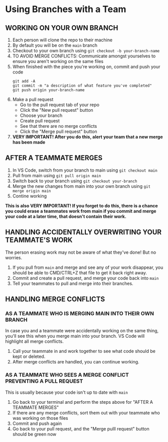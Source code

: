 # Using Branches with a Team

## WORKING ON YOUR OWN BRANCH

1. Each person will clone the repo to their machine
2. By default you will be on the `main` branch
3. Checkout to your own branch using `git checkout -b your-branch-name`
4. TO AVOID MERGE CONFLICTS: Communicate amongst yourselves to ensure you aren't working on the same files
5. When finished with the piece you're working on, commit and push your code
    ```
    git add -A   
    git commit -m "a description of what feature you've completed"
    git push origin your-branch-name
    ``` 
6. Make a pull request
    - Go to the pull request tab of your repo
    - Click the "New pull request" button
    - Choose your branch
    - Create pull request
    - See that there are no merge conflicts
    - Click the "Merge pull request" button
7. **VERY IMPORTANT! After you do this, alert your team that a new merge has been made**

## AFTER A TEAMMATE MERGES

1. In VS Code, switch from your branch to main using `git checkout main`
2. Pull from main using `git pull origin main`
3. Switch back to your branch using `git checkout your-branch`
4. Merge the new changes from main into your own branch using `git merge origin main`
5. Contine working

**This is also VERY IMPORTANT! If you forget to do this, there is a chance you could erase a teammates work from main if you commit and merge your code at a later time, that doesn't contain their work.**

## HANDLING ACCIDENTALLY OVERWRITING YOUR TEAMMATE'S WORK

The person erasing work may not be aware of what they've done! But no worries.

1. If you pull from `main` and merge and see any of your work disappear, you should be able to CMD/CTRL+Z that file to get it back right away.
2. Commit and create a pull request, and merge your code back into `main`
3. Tell your teammates to pull and merge into their branches.

## HANDLING MERGE CONFLICTS

### AS A TEAMMATE WHO IS MERGING MAIN INTO THEIR OWN BRANCH

In case you and a teammate were accidentally working on the same thing, you'll see this when you merge main into your branch. VS Code will highlight all merge conflicts. 

1. Call your teammate in and work together to see what code should be kept or deleted. 
2. After merge conflicts are handled, you can continue working.

### AS A TEAMMATE WHO SEES A MERGE CONFLICT PREVENTING A PULL REQUEST

This is usually because your code isn't up to date with `main`

1. Go back to your terminal and perform the steps above for "AFTER A TEAMMATE MERGES"
2. If there are any merge conflicts, sort them out with your teammate who was working on those files
3. Commit and push again
4. Go back to your pull request, and the "Merge pulll request" button should be green now
